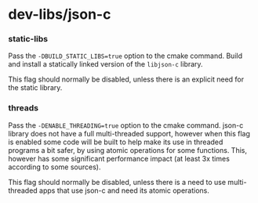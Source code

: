 # dev-libs/json-c

### static-libs
Pass the `-DBUILD_STATIC_LIBS=true` option to the cmake command. Build and install a statically linked version of the `libjson-c` library.

This flag should normally be disabled, unless there is an explicit need for the static library.

### threads
Pass the `-DENABLE_THREADING=true` option to the cmake command. json-c library does not have a full multi-threaded support, however when this flag is enabled some code will be built to help make its use in threaded programs a bit safer, by using atomic operations for some functions. This, however has some significant performance impact (at least 3x times according to some sources).

This flag should normally be disabled, unless there is a need to use multi-threaded apps that use json-c and need its atomic operations.
